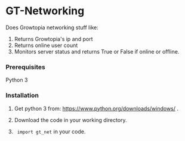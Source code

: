 # GT-Networking
Does Growtopia networking stuff like:
1. Returns Growtopia's ip and port
2. Returns online user count
3. Monitors server status and returns True or False if online or offline.


### Prerequisites
Python 3


### Installation

1. Get python 3 from: https://www.python.org/downloads/windows/ .

2. Download the code in your working directory.

3. ``` import gt_net``` in your code.

